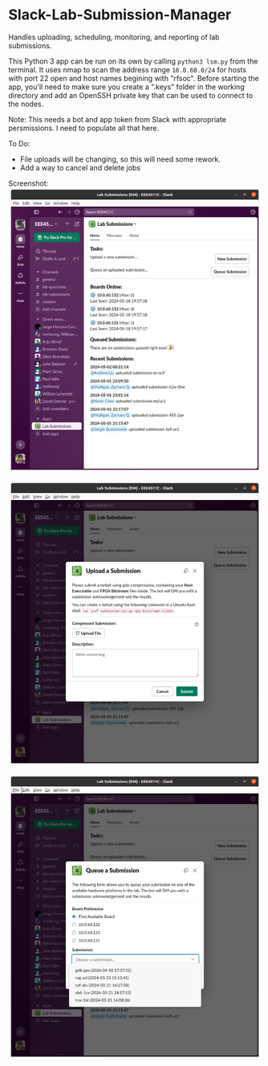 # Slack-Lab-Submission-Manager
Handles uploading, scheduling, monitoring, and reporting of lab submissions.

This Python 3 app can be run on its own by calling `python3 lsm.py` from the terminal. It uses nmap to scan the address range `10.0.60.0/24` for hosts with port 22 open and host names begining with "rfsoc". Before starting the app, you'll need to make sure you create a ".keys" folder in the working directory and add an OpenSSH private key that can be used to connect to the nodes.

Note: This needs a bot and app token from Slack with appropriate persmissions. I need to populate all that here.

To Do:
 - File uploads will be changing, so this will need some rework.
 - Add a way to cancel and delete jobs

Screenshot:
![demo](slackapp.png)

![upload](slackapp_upload_submission.png)

![queue](slackapp_queue_submission.png)
